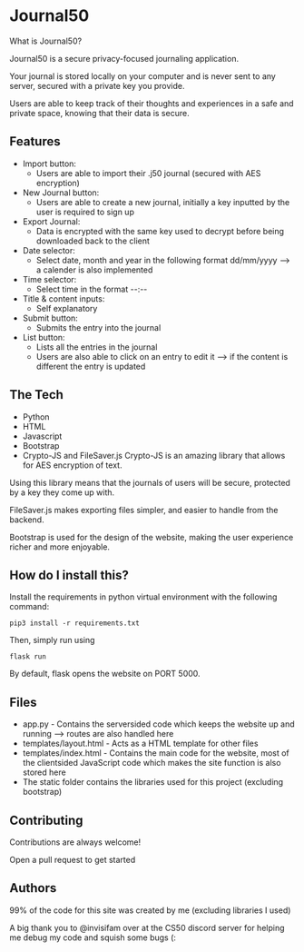 
# Journal50

What is Journal50?

Journal50 is a secure privacy-focused journaling application.

Your journal is stored locally on your computer and is never sent to any server, secured with a private key you provide.

Users are able to keep track of their thoughts and experiences in a safe and private space, knowing that their data is secure.

## Features

* Import button:
  * Users are able to import their .j50 journal (secured with AES encryption)
* New Journal button:
  * Users are able to create a new journal, initially a key inputted by the user is required to sign up
* Export Journal:
  * Data is encrypted with the same key used to decrypt before being downloaded back to the client
* Date selector:
  * Select date, month and year in the following format dd/mm/yyyy --> a calender is also implemented
* Time selector:
  * Select time in the format --:--
* Title & content inputs:
  * Self explanatory
* Submit button:
  * Submits the entry into the journal
* List button:
  * Lists all the entries in the journal
  * Users are also able to click on an entry to edit it --> if the content is different the entry is updated

 
## The Tech
- Python
- HTML
- Javascript
- Bootstrap
- Crypto-JS and FileSaver.js
Crypto-JS is an amazing library that allows for AES encryption of text. 

Using this library means that the journals of users will be secure, protected by a key they come up with.

FileSaver.js makes exporting files simpler, and easier to handle from the backend.

Bootstrap is used for the design of the website, making the user experience richer and more enjoyable.
## How do I install this?


Install the requirements in python virtual environment with the following command:
```
pip3 install -r requirements.txt
```

Then, simply run using 

```
flask run
```

By default, flask opens the website on PORT 5000.
## Files

- app.py - Contains the serversided code which keeps the website up and running --> routes are also handled here
- templates/layout.html - Acts as a HTML template for other files
- templates/index.html - Contains the main code for the website, most of the clientsided JavaScript code which makes the site function is also stored here
- The static folder contains the libraries used for this project (excluding bootstrap)

## Contributing

Contributions are always welcome!

Open a pull request to get started

## Authors

99% of the code for this site was created by me (excluding libraries I used)

A big thank you to @invisifam over at the CS50 discord server for helping me debug my code and squish some bugs (:
